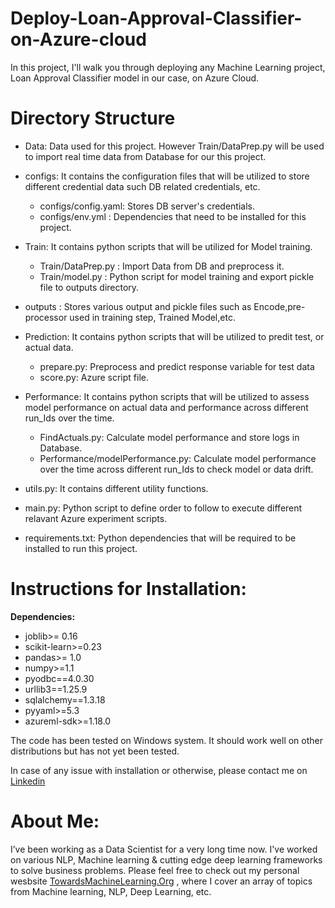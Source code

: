 # Deploy-Loan-Approval-Classifier-on-Azure-cloud

In this project, I'll walk you through deploying any Machine Learning project, Loan Approval Classifier model in our case, on Azure Cloud.

# **Directory Structure**
 * Data: Data used for this project. However Train/DataPrep.py will be used to import real time data from Database for our this project.
 * configs: It contains the configuration files that will be utilized to store different credential data such DB related credentials, etc.
	* configs/config.yaml: Stores DB server's credentials.
 	* configs/env.yml : Dependencies that need to be installed for this project.
 * Train: It contains python scripts that will be utilized for Model training.
 	* Train/DataPrep.py : Import Data from DB and preprocess it.
  	* Train/model.py :  Python script for model training and export pickle file to outputs directory.

* outputs : Stores various output and pickle files such as Encode,pre-processor used in training step, Trained Model,etc.

* Prediction: It contains python scripts that will be utilized to predit test, or actual data.
	* prepare.py: Preprocess and predict response variable for test data
 	* score.py: Azure script file.
* Performance: It contains python scripts that will be utilized to assess model performance on actual data and performance across different run_Ids over the time.
	* FindActuals.py: Calculate model performance and store logs in Database.
 	* Performance/modelPerformance.py: Calculate model performance over the time across different run_Ids to check model or data drift.

* utils.py: It contains different utility functions.
* main.py: Python script to define order to follow to execute different relavant Azure experiment scripts.
* requirements.txt: Python dependencies that will be required to be installed to run this project.

# **Instructions for Installation:**
**Dependencies:**
* joblib>= 0.16
* scikit-learn>=0.23
* pandas>= 1.0
* numpy>=1.1
* pyodbc==4.0.30
* urllib3==1.25.9
* sqlalchemy==1.3.18
* pyyaml>=5.3
* azureml-sdk>=1.18.0

The code has been tested on Windows system. It should work well on other distributions but has not yet been tested.

In case of any issue with installation or otherwise, please contact me on [Linkedin](https://www.linkedin.com/in/praveen-kumar-anwla-49169266/)


# **About Me:**
I’ve been working as a Data Scientist for a very long time now. I've worked on various NLP, Machine learning & cutting edge deep learning frameworks to solve business problems. Please feel free to check out my personal wesbsite [TowardsMachineLearning.Org](https://towardsmachinelearning.org/) , where I cover an array of topics from Machine learning, NLP, Deep Learning, etc.




